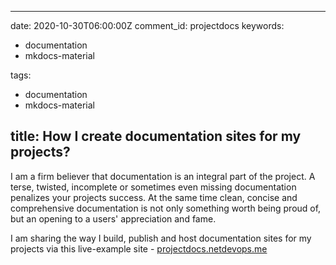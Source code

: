 
---
date: 2020-10-30T06:00:00Z
comment_id: projectdocs
keywords:
- documentation
- mkdocs-material

tags:
- documentation
- mkdocs-material

title: How I create documentation sites for my projects?
---
<!--more-->
I am a firm believer that documentation is an integral part of the project. A terse, twisted, incomplete or sometimes even missing documentation penalizes your projects success.
At the same time clean, concise and comprehensive documentation is not only something worth being proud of, but an opening to a users' appreciation and fame.

I am sharing the way I build, publish and host documentation sites for my projects via this live-example site - [projectdocs.netdevops.me](https://projectdocs.netdevops.me)
